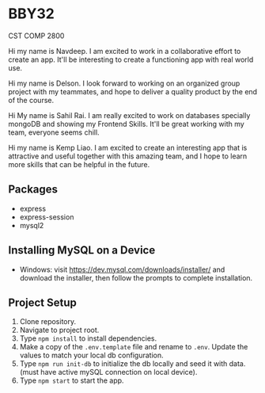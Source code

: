 # BBY32

CST COMP 2800

Hi my name is Navdeep. I am excited to work in a collaborative effort to create an app. It'll be interesting to create a functioning app with real world use.

Hi my name is Delson. I look forward to working on an organized group project with my teammates, and hope to deliver a quality product by the end of the course.

Hi My name is Sahil Rai. I am really excited to work on databases specially mongoDB and showing my Frontend Skills. It'll be great working with my team, everyone seems chill. 

Hi my name is Kemp Liao. I am excited to create an interesting app that is attractive and useful together with this amazing team, and I hope to learn more skills that can be helpful in the future.


## Packages
- express
- express-session
- mysql2

## Installing MySQL on a Device
- Windows: visit https://dev.mysql.com/downloads/installer/ and download the installer, then follow the prompts to complete installation.

## Project Setup
1. Clone repository.
2. Navigate to project root.
3. Type `npm install` to install dependencies.
4. Make a copy of the `.env.template` file and rename to `.env`. Update the values to match your local db configuration.
5. Type `npm run init-db` to initialize the db locally and seed it with data. (must have active mySQL connection on local device).
6. Type `npm start` to start the app.